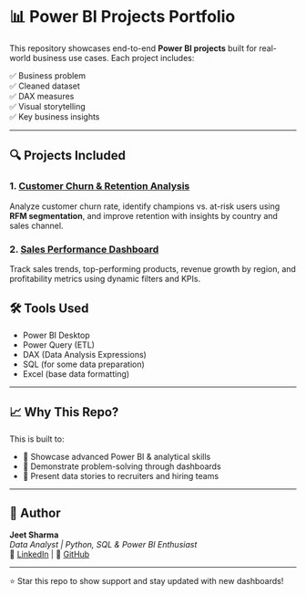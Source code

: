 # 📊 Power BI Projects Portfolio

This repository showcases end-to-end **Power BI projects** built for real-world business use cases. Each project includes:

✅ Business problem  
✅ Cleaned dataset  
✅ DAX measures  
✅ Visual storytelling  
✅ Key business insights  

---

## 🔍 Projects Included

### 1. [Customer Churn & Retention Analysis](./Customer-Churn-Retention-Analysis)

Analyze customer churn rate, identify champions vs. at-risk users using **RFM segmentation**, and improve retention with insights by country and sales channel.

### 2. [Sales Performance Dashboard](./Sales-Performance-Overview)

Track sales trends, top-performing products, revenue growth by region, and profitability metrics using dynamic filters and KPIs.


## 🛠️ Tools Used

- Power BI Desktop  
- Power Query (ETL)  
- DAX (Data Analysis Expressions)  
- SQL (for some data preparation)  
- Excel (base data formatting)

---

## 📈 Why This Repo?

This is built to:
- 🚀 Showcase advanced Power BI & analytical skills
- 🧠 Demonstrate problem-solving through dashboards
- 📢 Present data stories to recruiters and hiring teams

---

## 🔗 Author

**Jeet Sharma**  
*Data Analyst | Python, SQL & Power BI Enthusiast*  
🔗 [LinkedIn](www.linkedin.com/in/jeet-sharma8238) | 🧠 [GitHub](https://github.com/jeet0610)

---

⭐ Star this repo to show support and stay updated with new dashboards!

